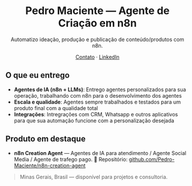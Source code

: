 <h1 align="center">Pedro Maciente — Agente de Criação em n8n</h1>
<p align="center">Automatizo ideação, produção e publicação de conteúdo/produtos com n8n.</p>

<p align="center">
  <a href="mailto:pedrohenriquemaciente@gmail.com">Contato</a> ·
  <a href="https://www.linkedin.com/in/pedromaciente">LinkedIn</a> 
</p>

## O que eu entrego
- **Agentes de IA (n8n + LLMs)**: Entrego agentes personalizados para sua operação, trabalhando com n8n para o desenvolvimento dos agentes
- **Escala e qualidade**: Agentes sempre trabalhados e testados para um produto final com a qualidade total
- **Integrações**: Intregrações com CRM, Whatsapp e outros aplicativos para que sua automação funcione com a personalização desejada

## Produto em destaque
- **n8n Creation Agent** — Agentes de IA para atendimento / Agente Social Media / Agente de trafego pago.
  🔗 Repositório: <a href="https://github.com/Pedro-Maciente/n8n-creation-agent">github.com/Pedro-Maciente/n8n-creation-agent</a>

> Minas Gerais, Brasil — disponível para projetos e consultoria.
